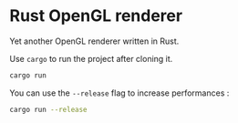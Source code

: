# Rust OpenGL renderer

Yet another OpenGL renderer written in Rust.

Use `cargo` to run the project after cloning it.

```sh
cargo run
```

You can use the `--release` flag to increase performances :

```sh
cargo run --release
```